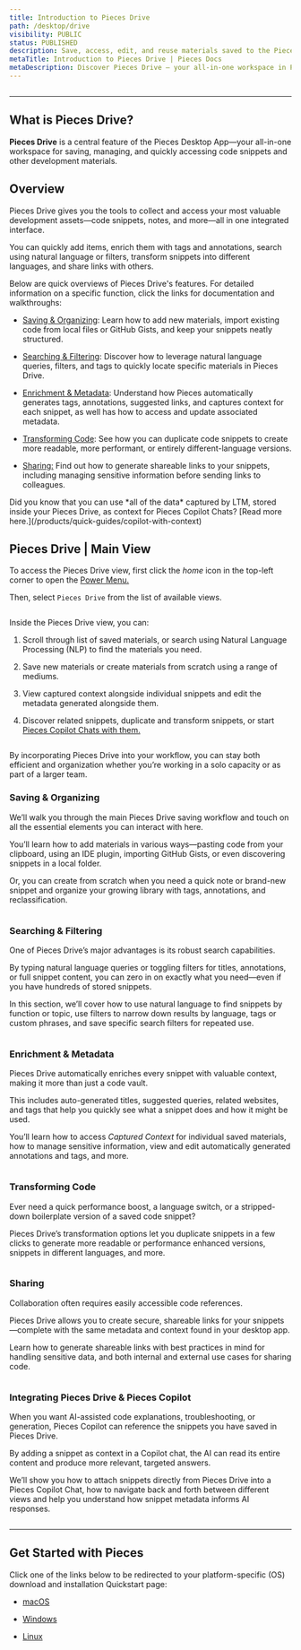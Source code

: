 ```yaml
---
title: Introduction to Pieces Drive
path: /desktop/drive
visibility: PUBLIC
status: PUBLISHED
description: Save, access, edit, and reuse materials saved to the Pieces Drive. 
metaTitle: Introduction to Pieces Drive | Pieces Docs
metaDescription: Discover Pieces Drive – your all-in-one workspace in Pieces for saving, managing, and accessing code snippets and dev materials.
---
```


<Image src="https://storage.googleapis.com/hashnode_product_documentation_assets/desktop_app_assets/pfd_docs_figmas/pieces_drive.png" alt="" align="center" fullwidth="true" />

***

## What is Pieces Drive?

**Pieces Drive** is a central feature of the Pieces Desktop App—your all-in-one workspace for saving, managing, and quickly accessing code snippets and other development materials. 

## Overview

Pieces Drive gives you the tools to collect and access your most valuable development assets—code snippets, notes, and more—all in one integrated interface.

You can quickly add items, enrich them with tags and annotations, search using natural language or filters, transform snippets into different languages, and share links with others.

Below are quick overviews of Pieces Drive's features. For detailed information on a specific function, click the links for documentation and walkthroughs:

* [Saving & Organizing](/products/desktop/drive/save-and-organize): Learn how to add new materials, import existing code from local files or GitHub Gists, and keep your snippets neatly structured.

- [Searching & Filtering](/products/desktop/drive/search-and-filter): Discover how to leverage natural language queries, filters, and tags to quickly locate specific materials in Pieces Drive.

- [Enrichment & Metadata](/products/desktop/drive/enrichment-and-metadata): Understand how Pieces automatically generates tags, annotations, suggested links, and captures context for each snippet, as well has how to access and update associated metadata.

- [Transforming Code](/products/desktop/drive/transforming-code): See how you can duplicate code snippets to create more readable, more performant, or entirely different-language versions.

- [Sharing:](/products/desktop/drive/sharing) Find out how to generate shareable links to your snippets, including managing sensitive information before sending links to colleagues.

<Callout type="tip">
  Did you know that you can use *all of the data* captured by LTM, stored inside your Pieces Drive, as context for Pieces Copilot Chats? [Read more here.](/products/quick-guides/copilot-with-context)
</Callout>

## Pieces Drive | Main View

To access the Pieces Drive view, first click the *home* icon in the top-left corner to open the [Power Menu.](/products/desktop/actions/power-menu)

Then, select `Pieces Drive` from the list of available views.

<Image src="https://storage.googleapis.com/hashnode_product_documentation_assets/desktop_app_assets/desktop_app_MAIN/new_media/Pieces%20Drive/going_to_pieces_drive.gif" alt="" align="center" fullwidth="true" />

Inside the Pieces Drive view, you can:

1. Scroll through list of saved materials, or search using Natural Language Processing (NLP) to find the materials you need.

2. Save new materials or create materials from scratch using a range of mediums.

3. View captured context alongside individual snippets and edit the metadata generated alongside them.

4. Discover related snippets, duplicate and transform snippets, or start [Pieces Copilot Chats with them.](/products/desktop/copilot/integration#enriching-chats-with-ltm-2-context)

<Image src="https://storage.googleapis.com/hashnode_product_documentation_assets/desktop_app_assets/desktop_app_MAIN/new_media/Pieces%20Drive/Searching%20%26%20Filtering%20Materials/pieces_drive.png" alt="" align="center" fullwidth="true" />

By incorporating Pieces Drive into your workflow, you can stay both efficient and organization whether you’re working in a solo capacity or as part of a larger team.

### Saving & Organizing

We’ll walk you through the main Pieces Drive saving workflow and touch on all the essential elements you can interact with here.

You’ll learn how to add materials in various ways—pasting code from your clipboard, using an IDE plugin, importing GitHub Gists, or even discovering snippets in a local folder.

Or, you can create from scratch when you need a quick note or brand-new snippet and organize your growing library with tags, annotations, and reclassification.

<Image src="https://storage.googleapis.com/hashnode_product_documentation_assets/desktop_app_assets/desktop_app_MAIN/new_media/Pieces%20Drive/Transforming%20%26%20Translating%20Code/add_code_snippet.png" alt="" align="center" fullwidth="true" />

### Searching & Filtering

One of Pieces Drive’s major advantages is its robust search capabilities.

By typing natural language queries or toggling filters for titles, annotations, or full snippet content, you can zero in on exactly what you need—even if you have hundreds of stored snippets.

In this section, we’ll cover how to use natural language to find snippets by function or topic, use filters to narrow down results by language, tags or custom phrases, and save specific search filters for repeated use.

<Image src="https://storage.googleapis.com/hashnode_product_documentation_assets/desktop_app_assets/desktop_app_MAIN/new_media/Pieces%20Drive/Searching%20%26%20Filtering%20Materials/searching_pieces_drive.png" alt="" align="center" fullwidth="true" />

### Enrichment & Metadata

Pieces Drive automatically enriches every snippet with valuable context, making it more than just a code vault.

This includes auto-generated titles, suggested queries, related websites, and tags that help you quickly see what a snippet does and how it might be used.

You’ll learn how to access *Captured Context* for individual saved materials, how to manage sensitive information, view and edit automatically generated annotations and tags, and more.

<Image src="https://storage.googleapis.com/hashnode_product_documentation_assets/desktop_app_assets/desktop_app_MAIN/new_media/Pieces%20Drive/Searching%20%26%20Filtering%20Materials/viewing_metadata.gif" alt="" align="center" fullwidth="true" />

### Transforming Code

Ever need a quick performance boost, a language switch, or a stripped-down boilerplate version of a saved code snippet?

Pieces Drive’s transformation options let you duplicate snippets in a few clicks to generate more readable or performance enhanced versions, snippets in different languages, and more.

<Image src="https://storage.googleapis.com/hashnode_product_documentation_assets/desktop_app_assets/desktop_app_MAIN/new_media/Pieces%20Drive/Saving%20%26%20Organizing%20Materials/screenshot_of_duplicate.png" alt="" align="center" fullwidth="true" />

### Sharing

Collaboration often requires easily accessible code references.

Pieces Drive allows you to create secure, shareable links for your snippets—complete with the same metadata and context found in your desktop app.

Learn how to generate shareable links with best practices in mind for handling sensitive data, and both internal and external use cases for sharing code.

<Image src="https://storage.googleapis.com/hashnode_product_documentation_assets/desktop_app_assets/pieces_drive/pieces_drive_MAIN/sharing_pieces_drive_parent_page.png" alt="" align="center" fullwidth="true" />

### Integrating Pieces Drive & Pieces Copilot

When you want AI-assisted code explanations, troubleshooting, or generation, Pieces Copilot can reference the snippets you have saved in Pieces Drive.

By adding a snippet as context in a Copilot chat, the AI can read its entire content and produce more relevant, targeted answers.

We’ll show you how to attach snippets directly from Pieces Drive into a Pieces Copilot Chat, how to navigate back and forth between different views and help you understand how snippet metadata informs AI responses.

<Image src="https://storage.googleapis.com/hashnode_product_documentation_assets/desktop_app_assets/desktop_app_MAIN/new_media/Pieces%20Copilot/Interacting/add_snippet_to_copilot.gif" alt="" align="center" fullwidth="true" />

***

## Get Started with Pieces

Click one of the links below to be redirected to your platform-specific (OS) download and installation Quickstart page:

* [macOS](/products/meet-pieces/macos-installation-guide)

* [Windows](/products/meet-pieces/windows-installation-guide)

* [Linux](/products/meet-pieces/linux-installation-guide)